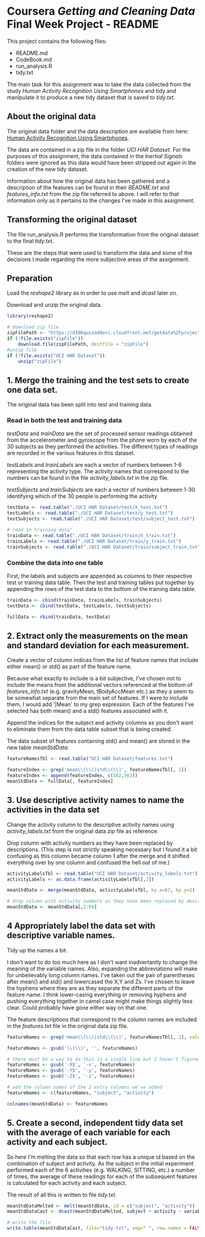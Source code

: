 # Coursera *Getting and Cleaning Data* Final Week Project - README

This project contains the following files:

* README.md
* CodeBook.md
* run_analysis.R
* tidy.txt

The main task for this assignment was to take the data collected from the study *Human Activity Recognition Using Smartphones* and tidy and manipulate it to produce a new tidy dataset that is saved to *tidy.txt*.

## About the original data

The original data folder and the data description are available from here:
[Human Activity Recognition Using Smartphones](http://archive.ics.uci.edu/ml/datasets/Human+Activity+Recognition+Using+Smartphones).

The data are contained in a zip file in the folder *UCI HAR Dataset*. For the purposes of this assignment, the data contained in the *Inertial Signals* folders were ignored as this data would have been stripped out again in the creation of the new tidy dataset.

Information about how the original data has been gathered and a description of the features can be found in their *README.txt* and *features_info.txt* from the zip file referred to above. I will refer to that information only as it pertains to the changes I've made in this assignment.

## Transforming the original dataset

The file run_analysis.R performs the transformation from the original dataset to the final *tidy.txt*.

These are the steps that were used to transform the data and some of the decisions I made regarding the more subjective areas of the assignment.

## Preparation
Load the *reshape2* library as in order to use *melt* and *dcast* later on.

Download and unzip the original data.

```r
library(reshape2)

# download zip file
zipFilePath <- "https://d396qusza40orc.cloudfront.net/getdata%2Fprojectfiles%2FUCI%20HAR%20Dataset.zip"
if (!file.exists("zipFile"))
    download.file(zipFilePath, destfile = "zipFile")
#unzip file
if (!file.exists("UCI HAR Dataset"))
    unzip("zipFile")
```
## 1. Merge the training and the test sets to create one data set.

The original data has been split into test and training data.

### Read in both the test and training data

*testData* and *trainData* are the set of processed sensor readings obtained from the accelerometer and gyroscope from the phone worn by each of the 30 subjects as they performed the activities. The different types of readings are recorded in the various features in this dataset.

*testLabels* and *trainLabels* are each a vector of numbers between 1-6 representing the activity type. The activity names that correspond to the numbers can be found in the file *activity_labels.txt* in the zip file.

*testSubjects* and *trainSubjects* are each a vector of numbers between 1-30 identifying which of the 30 people is performing the activity

```r
testData <- read.table("./UCI HAR Dataset/test/X_test.txt")
testLabels <- read.table("./UCI HAR Dataset/test/y_test.txt")
testSubjects <- read.table("./UCI HAR Dataset/test/subject_test.txt")

# read in training data"
trainData <- read.table("./UCI HAR Dataset/train/X_train.txt")
trainLabels <- read.table("./UCI HAR Dataset/train/y_train.txt")
trainSubjects <- read.table("./UCI HAR Dataset/train/subject_train.txt")
```
### Combine the data into one table
First, the labels and subjects are appended as columns to their respective test or training data table. Then the test and training tables put together by appending the rows of the test data to the bottom of the training data table.

```r
trainData <- cbind(trainData, trainLabels, trainSubjects)
testData <- cbind(testData, testLabels, testSubjects)

fullData <- rbind(trainData, testData)
```
## 2. Extract only the measurements on the mean and standard deviation for each measurement.

Create a vector of column indices from the list of feature names that include either mean() or std() as part of the feature name. 

Because what exactly to include is a bit subjective, I've chosen not to include the means from the additional vectors referenced at the bottom of *features_info.txt* (e.g. gravityMean, tBodyAccMean etc.) as they a seem to be somewhat separate from the main set of features. If I were to include them, I would add '|Mean' to my grep expression. Each of the features I've selected has both mean() and a std() features associated with it.

Append the indices for the subject and activity columns as you don't want to eliminate them from the data table subset that is being created.

The data subset of features containing std() and mean() are stored in the new table *meanStdData*.

```r
featureNamesTbl <- read.table("UCI HAR Dataset/features.txt")

featureIndex <- grep('mean\\(\\)|std\\(\\)', featureNamesTbl[, 2])
featureIndex <- append(featureIndex, c(562,563))
meanStdData <- fullData[, featureIndex]
```
## 3. Use descriptive activity names to name the activities in the data set

Change the activity column to the descriptive activity names using *activity_labels.txt* from the original data zip file as reference. 

Drop column with activity numbers as they have been replaced by descriptions. (This step is not strictly speaking necessary but I found it a bit confusing as this column became column 1 after the merge and it shifted everything over by one column and confused the hell out of me.)

```r
activityLabelsTbl <- read.table("UCI HAR Dataset/activity_labels.txt")
activityLabels <- as.data.frame(activityLabelsTbl[,2])

meanStdData <- merge(meanStdData, activityLabelsTbl, by.x=67, by.y=1)

# drop column with activity numbers as they have been replaced by descriptions
meanStdData <- meanStdData[,2:69]
```

## 4 Appropriately label the data set with descriptive variable names.

Tidy up the names a bit. 

I don't want to do too much here as I don't want inadvertantly to change the meaning of the variable names. Also, expanding the abbreviations will make for unbelievably long column names. I've taken out the pair of parentheses after mean() and std() and lowercased the X,Y and Zs. I've chosen to leave the hyphens where they are as they separate the different parts of the feature name. I think lower-casing everything or removing hyphens and pushing everything together in camel case might make things slightly less clear. Could probably have gone either way on that one.

The feature descriptions that correspond to the column names are included in the *features.txt* file in the original data zip file.

```r
featureNames <- grep('mean\\(\\)|std\\(\\)', featureNamesTbl[, 2], value = TRUE)

featureNames <- gsub('\\(\\)', '', featureNames)

# there must be a way to do this in a single line but I haven't figured that out yet.
featureNames <- gsub('-X$', '-x', featureNames)
featureNames <- gsub('-Y$', '-y', featureNames)
featureNames <- gsub('-Z$', '-z', featureNames)

# add the column names of the 2 extra columns we've added
featureNames <- c(featureNames, "subject", "activity")

colnames(meanStdData) <- featureNames
```

## 5. Create a second, independent tidy data set with the average of each variable for each activity and each subject.

So here I'm melting the data so that each row has a unique id based on the combination of subject and activity. As the subject in the initial experiment performed each of the 6 activities (e.g. WALKING, SITTING, etc.) a number of times, the average of these readings for each of the subsequent features is calculated for each activity and each subject. 

The result of all this is written to file *tidy.txt*.

```r
meanStdDataMelted <- melt(meanStdData, id = c("subject", "activity"))
meanStdDataCast <- dcast(meanStdDataMelted, subject + activity ~ variable, mean)

# write the file
write.table(meanStdDataCast, file="tidy.txt", sep=" ", row.names = FALSE)
```

